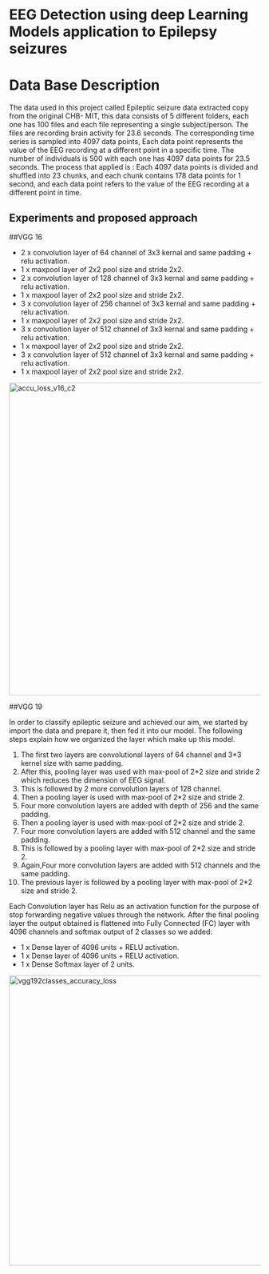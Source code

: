 # EEG Detection using deep Learning Models application to Epilepsy seizures

# Data Base Description
The data used in this project called Epileptic seizure data extracted copy from the original CHB-
MIT, this data consists of 5 different folders, each one has 100 files and each file representing a
single subject/person.
The files are recording brain activity for 23.6 seconds. The corresponding time series is
sampled into 4097 data points, Each data point represents the value of the EEG recording at a
different point in a specific time.
The number of individuals is 500 with each one has 4097 data points for 23.5 seconds.
The process that applied is :
Each 4097 data points is divided and shuffled into 23 chunks, and each chunk contains 178 data
points for 1 second, and each data point refers to the value of the EEG recording at a different
point in time.

## Experiments and proposed approach
##VGG 16

-  2 x convolution layer of 64 channel of 3x3 kernal and same padding + relu activation. 
-  1 x maxpool layer of 2x2 pool size and stride 2x2.
-  2 x convolution layer of 128 channel of 3x3 kernal and same padding + relu activation.
-  1 x maxpool layer of 2x2 pool size and stride 2x2. 
-  3 x convolution layer of 256 channel of 3x3 kernal and same padding + relu activation.
-  1 x maxpool layer of 2x2 pool size and stride 2x2.
-  3 x convolution layer of 512 channel of 3x3 kernal and same padding + relu activation.
-  1 x maxpool layer of 2x2 pool size and stride 2x2.
-  3 x convolution layer of 512 channel of 3x3 kernal and same padding + relu activation.
-  1 x maxpool layer of 2x2 pool size and stride 2x2.
  
  <img width="625" alt="accu_loss_v16_c2" src="https://user-images.githubusercontent.com/87647184/182105590-a5f6cc5b-0f7a-4087-a0f4-3366b451f7a7.PNG">



##VGG 19

In order to classify epileptic seizure and achieved our aim, we started by import the data and prepare it, then fed it into our model. The  following steps explain how we organized the layer which make up this model.

1. The first two layers are convolutional layers of 64 channel and 3*3 kernel size with same padding.
2. After this, pooling layer was used with max-pool of 2*2 size and stride 2 which reduces the dimension of EEG signal.
3. This is followed by 2 more convolution layers of 128 channel.
4. Then a pooling layer is used with max-pool of 2*2 size and stride 2.
5. Four more convolution layers are added with depth of  256  and the same padding.
6. Then a pooling layer is used with max-pool of 2*2 size and stride 2.
7. Four more convolution layers are added with 512 channel and the same padding.
8. This is followed by a pooling layer with max-pool of 2*2 size and stride 2.
9. Again,Four more convolution layers are added with 512 channels and the same padding.
10. The previous layer is followed by a pooling layer with max-pool of 2*2 size and stride 2.

Each Convolution layer has Relu as an activation function for the purpose of stop forwarding
negative values through the network.
After the final pooling layer the output obtained is flattened into Fully Connected (FC) layer with
4096 channels and softmax output of 2 classes so we added:
- 1 x Dense layer of 4096 units + RELU activation.
- 1 x Dense layer of 4096 units + RELU activation.
- 1 x Dense Softmax layer of 2 units.
<img width="580" alt="vgg192classes_accuracy_loss" src="https://user-images.githubusercontent.com/87647184/182106130-4aff0391-1215-43dd-85e0-fe468acfbeab.png">


